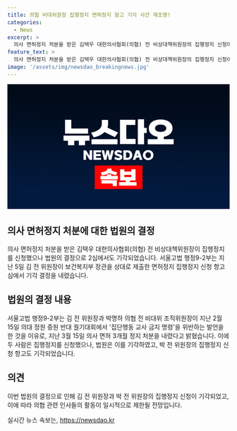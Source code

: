 ```yaml
---
title: 의협 비대위원장 집행정지 면허정지 항고 기각 사건 재조명!
categories:
  - News
excerpt: >
  의사 면허정지 처분을 받은 김택우 대한의사협회(의협) 전 비상대책위원장의 집행정지 신청이 2심에서 다시 기각됐다. 서울고법 행정9-2부는 지난 5일 김 전 위원장의 면허정지 집행정지 신청 항고심에서 기각 결정했다. 이에 따라 정부는 의대 정원 증원 반대 궐기대회에서의 발언을 이유로 의사 면허 3개월 정지 처분을 내린 것으로 알려졌다. 박명하 의협 전 비대위 조직위원장의 집행정지 신청 항고도 기각된 상황이다.
feature_text: >
  의사 면허정지 처분을 받은 김택우 대한의사협회(의협) 전 비상대책위원장의 집행정지 신청이 2심에서 다시 기각됐다. 서울고법 행정9-2부는 지난 5일 김 전 위원장의 면허정지 집행정지 신청 항고심에서 기각 결정했다. 이에 따라 정부는 의대 정원 증원 반대 궐기대회에서의 발언을 이유로 의사 면허 3개월 정지 처분을 내린 것으로 알려졌다. 박명하 의협 전 비대위 조직위원장의 집행정지 신청 항고도 기각된 상황이다.
image: '/assets/img/newsdao_breakingnews.jpg'
---
```


<p><img src="/assets/img/newsdao_breakingnews.jpg" alt="flaretime 속보" /></p>

<h2 data-ke-size="size26">의사 면허정지 처분에 대한 법원의 결정</h2>

<p data-ke-size="size16">의사 면허정지 처분을 받은 김택우 대한의사협회(의협) 전 비상대책위원장이 집행정지를 신청했으나 법원의 결정으로 2심에서도 기각되었습니다. 서울고법 행정9-2부는 지난 5일 김 전 위원장이 보건복지부 장관을 상대로 제출한 면허정지 집행정지 신청 항고심에서 기각 결정을 내렸습니다. </p>

<h2 data-ke-size="size26">법원의 결정 내용</h2>

<p data-ke-size="size16">서울고법 행정9-2부는 김 전 위원장과 박명하 의협 전 비대위 조직위원장이 지난 2월 15일 의대 정원 증원 반대 궐기대회에서 '집단행동 교사 금지 명령'을 위반하는 발언을 한 것을 이유로, 지난 3월 15일 의사 면허 3개월 정지 처분을 내렸다고 밝혔습니다. 이에 두 사람은 집행정지를 신청했으나, 법원은 이를 기각하였고, 박 전 위원장의 집행정지 신청 항고도 기각되었습니다.</p>

<h2 data-ke-size="size26">의견</h2>

<p data-ke-size="size16">이번 법원의 결정으로 인해 김 전 위원장과 박 전 위원장의 집행정지 신청이 기각되었고, 이에 따라 의협 관련 인사들의 활동이 일시적으로 제한될 전망입니다.</p>
실시간 뉴스 속보는, <a href="https://newsdao.kr" rel="dofollow">https://newsdao.kr</a>


